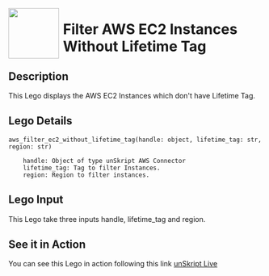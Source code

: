 [<img align="left" src="https://unskript.com/assets/favicon.png" width="100" height="100" style="padding-right: 5px">](https://unskript.com/assets/favicon.png) 
<h1>Filter AWS EC2 Instances Without Lifetime Tag </h1>

## Description
This Lego displays the AWS EC2 Instances which don't have Lifetime Tag.


## Lego Details

    aws_filter_ec2_without_lifetime_tag(handle: object, lifetime_tag: str, region: str)

        handle: Object of type unSkript AWS Connector
        lifetime_tag: Tag to filter Instances.
        region: Region to filter instances.

## Lego Input
This Lego take three inputs handle, lifetime_tag and region.


## See it in Action

You can see this Lego in action following this link [unSkript Live](https://us.app.unskript.io)
